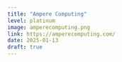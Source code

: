 ```yaml
---
title: "Ampere Computing"
level: platinum
image: amperecomputing.png
link: https://amperecomputing.com/
date: 2025-01-13
draft: true
---
```




